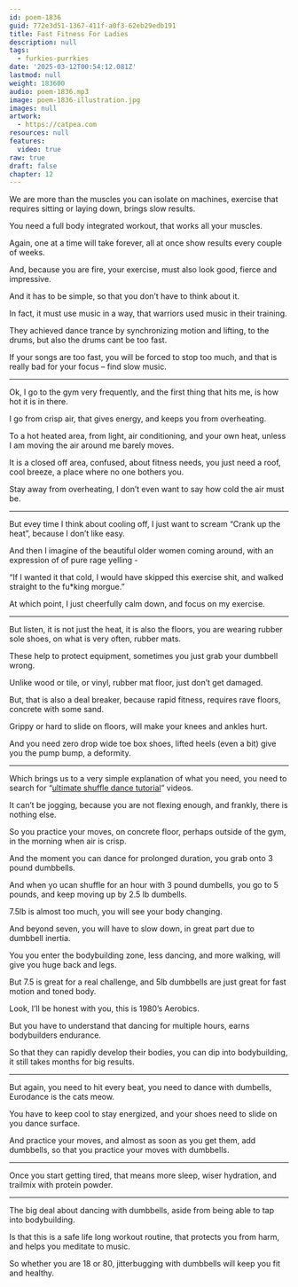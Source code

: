 ```yaml
---
id: poem-1836
guid: 772e3d51-1367-411f-a0f3-62eb29edb191
title: Fast Fitness For Ladies
description: null
tags:
  - furkies-purrkies
date: '2025-03-12T00:54:12.081Z'
lastmod: null
weight: 183600
audio: poem-1836.mp3
image: poem-1836-illustration.jpg
images: null
artwork:
  - https://catpea.com
resources: null
features:
  video: true
raw: true
draft: false
chapter: 12
---
```


We are more than the muscles you can isolate on machines,
exercise that requires sitting or laying down, brings slow results.

You need a full body integrated workout,
that works all your muscles.

Again, one at a time will take forever,
all at once show results every couple of weeks.

And, because you are fire,
your exercise, must also look good, fierce and impressive.

And it has to be simple,
so that you don’t have to think about it.

In fact, it must use music in a way,
that warriors used music in their training.

They achieved dance trance by synchronizing motion and lifting,
to the drums, but also the drums cant be too fast.

If your songs are too fast, you will be forced to stop too much,
and that is really bad for your focus – find slow music.

---

Ok, I go to the gym very frequently,
and the first thing that hits me, is how hot it is in there.

I go from crisp air, that gives energy,
and keeps you from overheating.

To a hot heated area, from light, air conditioning,
and your own heat, unless I am moving the air around me barely moves.

It is a closed off area, confused, about fitness needs,
you just need a roof, cool breeze, a place where no one bothers you.

Stay away from overheating,
I don’t even want to say how cold the air must be.

---

But evey time I think about cooling off,
I just want to scream “Crank up the heat”, because I don’t like easy.

And then I imagine of the beautiful older women coming around,
with an expression of of pure rage yelling -

“If I wanted it that cold, I would have skipped this exercise shit,
and walked straight to the fu*king morgue.”

At which point, I just cheerfully calm down,
and focus on my exercise.

---

But listen, it is not just the heat, it is also the floors,
you are wearing rubber sole shoes, on what is very often, rubber mats.

These help to protect equipment,
sometimes you just grab your dumbbell wrong.

Unlike wood or tile, or vinyl,
rubber mat floor, just don’t get damaged.

But, that is also a deal breaker,
because rapid fitness, requires rave floors, concrete with some sand.

Grippy or hard to slide on floors,
will make your knees and ankles hurt.

And you need zero drop wide toe box shoes,
lifted heels (even a bit) give you the pump bump, a deformity.

---

Which brings us to a very simple explanation of what you need,
you need to search for “[ultimate shuffle dance tutorial][1]” videos.

It can’t be jogging, because you are not flexing enough,
and frankly, there is nothing else.

So you practice your moves, on concrete floor,
perhaps outside of the gym, in the morning when air is crisp.

And the moment you can dance for prolonged duration,
you grab onto 3 pound dumbbells.

And when yo ucan shuffle for an hour with 3 pound dumbells,
you go to 5 pounds, and keep moving up by 2.5 lb dumbells.

7.5lb is almost too much,
you will see your body changing.

And beyond seven, you will have to slow down,
in great part due to dumbbell inertia.

You you enter the bodybuilding zone,
less dancing, and more walking, will give you huge back and legs.

But 7.5 is great for a real challenge,
and 5lb dumbbells are just great for fast motion and toned body.

Look, I’ll be honest with you,
this is 1980’s Aerobics.

But you have to understand that dancing for multiple hours,
earns bodybuilders endurance.

So that they can rapidly develop their bodies,
you can dip into bodybuilding, it still takes months for big results.

---


But again, you need to hit every beat,
you need to dance with dumbells, Eurodance is the cats meow.

You have to keep cool to stay energized,
and your shoes need to slide on you dance surface.

And practice your moves, and almost as soon as you get them,
add dumbbells, so that you practice your moves with dumbbells.

---

Once you start getting tired, that means more sleep, wiser hydration,
and trailmix with protein powder.

---

The big deal about dancing with dumbbells,
aside from being able to tap into bodybuilding.

Is that this is a safe life long workout routine,
that protects you from harm, and helps you meditate to music.

So whether you are 18 or 80,
jitterbugging with dumbbells will keep you fit and healthy.

[1]: https://www.youtube.com/results?search_query=ultimate+shuffle+dance+tutorial
